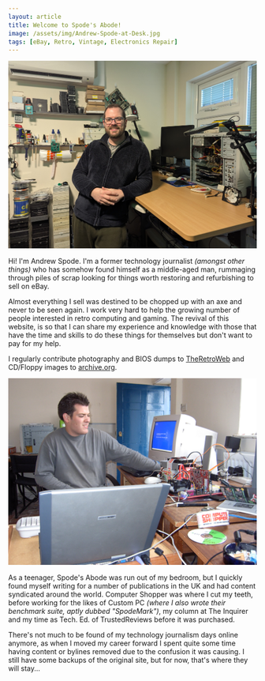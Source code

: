 ```yaml
---
layout: article
title: Welcome to Spode's Abode!
image: /assets/img/Andrew-Spode-at-Desk.jpg
tags: [eBay, Retro, Vintage, Electronics Repair]
---
```


![A tired and ill Andrew Spode at his desk.](/assets/img/Andrew-Spode-at-Desk.jpg "A tired and ill Andrew Spode at his desk.")

Hi! I'm Andrew Spode. I'm a former technology journalist _(amongst other things)_ who has somehow found himself as a middle-aged man, rummaging through piles of scrap looking for things worth restoring and refurbishing to sell on eBay.

Almost everything I sell was destined to be chopped up with an axe and never to be seen again. I work very hard to help the growing number of people interested in retro computing and gaming. The revival of this website, is so that I can share my experience and knowledge with those that have the time and skills to do these things for themselves but don't want to pay for my help.

I regularly contribute photography and BIOS dumps to [TheRetroWeb](https://www.google.com/search?q=TheRetroWeb+Andrew+Spode&tbm=isch) and CD/Floppy images to [archive.org](https://archive.org/details/@andrewspode). 

![An old picture of me testing graphics cards around 2004 for Computer Shopper.](/assets/img/Andrew-Spode-Computer-Shopper.jpg "An old picture of me testing graphics cards around 2004 for Computer Shopper.")

As a teenager, Spode's Abode was run out of my bedroom, but I quickly found myself writing for a number of publications in the UK and had content syndicated around the world. Computer Shopper was where I cut my teeth, before working for the likes of Custom PC _(where I also wrote their benchmark suite, aptly dubbed "SpodeMark")_, my column at The Inquirer and my time as Tech. Ed. of TrustedReviews before it was purchased.

There's not much to be found of my technology journalism days online anymore, as when I moved my career forward I spent quite some time having content or bylines removed due to the confusion it was causing. I still have some backups of the original site, but for now, that's where they will stay...